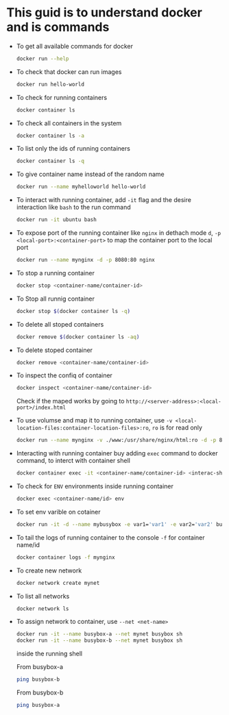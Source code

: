 # This guid is to understand docker and is commands

- To get all available commands for docker

    ```bash
    docker run --help
    ```

- To check that docker can run images

    ```bash
    docker run hello-world
    ```

- To check for running containers

    ```bash
    docker container ls
    ```

- To check all containers in the system

    ```bash
    docker container ls -a
    ```

- To list only the ids of running containers

    ```bash
    docker container ls -q
    ```

- To give container name instead of the random name

    ```bash
    docker run --name myhelloworld hello-world
    ```

- To interact with running container, add `-it` flag and the desire interaction like `bash` to the run command

    ```bash
    docker run -it ubuntu bash
    ```

- To expose port of the running container like `nginx` in dethach mode `d`, `-p <local-port>:<container-port>` to map the container port to the local port

    ```bash
    docker run --name mynginx -d -p 8080:80 nginx
    ```

- To stop a running container

    ```bash
    docker stop <container-name/container-id>
    ```

- To Stop all runnig container

    ```bash
    docker stop $(docker container ls -q)
    ```

- To delete all stoped containers

    ```bash
    docker remove $(docker container ls -aq)
    ```

- To delete stoped container

    ```bash
    docker remove <container-name/container-id>
    ```

- To inspect the confiq of container

    ```bash
    docker inspect <container-name/container-id>
    ```

    Check if the maped works by going to `http://<server-address>:<local-port>/index.html`

- To use volumse and map it to running container, use `-v <local-location-files:container-location-files>:ro`, `ro` is for read only

    ```bash
    docker run --name mynginx -v ./www:/usr/share/nginx/html:ro -d -p 8080:80 nginx
    ```

- Interacting with running container buy adding `exec` command to docker command, to interct with container shell

    ```bash
    docker container exec -it <container-name/container-id> <interac-shell>
    ```

- To check for `ENV` environments inside running container

    ```bash
    docker exec <container-name/id> env
    ```

- To set env varible on cotainer

    ```bash
    docker run -it -d --name mybusybox -e var1='var1' -e var2='var2' busybox
    ```

- To tail the logs of running container to the console `-f` for container name/id

    ```bash
    docker container logs -f mynginx
    ```

- To create new network

    ```bash
    docker network create mynet
    ```

- To list all networks

    ```bash
    docker network ls
    ```

- To assign network to container, use `--net <net-name>`

    ```bash
    docker run -it --name busybox-a --net mynet busybox sh
    docker run -it --name busybox-b --net mynet busybox sh
    ```

    inside the running shell

    From busybox-a

    ```sh
    ping busybox-b
    ```

    From busybox-b

    ```sh
    ping busybox-a
    ```